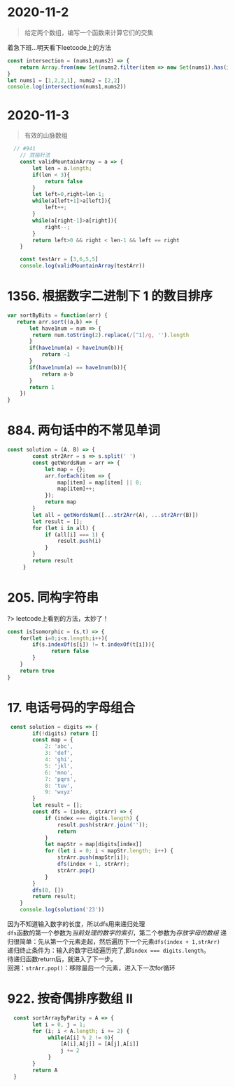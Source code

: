 # 2020-11-2 

>给定两个数组，编写一个函数来计算它们的交集

着急下班...明天看下leetcode上的方法
```js
const intersection = (nums1,nums2) => {
    return Array.from(new Set(nums2.filter(item => new Set(nums1).has(item))))
}
let nums1 = [1,2,2,1], nums2 = [2,2]
console.log(intersection(nums1,nums2))
```

# 2020-11-3
> 有效的山脉数组
```js
  // #941
    // 双指针法
    const validMountainArray = a => {
        let len = a.length;
        if(len < 3){
            return false
        }
        let left=0,right=len-1;
        while(a[left+1]>a[left]){
            left++;
        }
        while(a[right-1]>a[right]){
            right--;
        }
        return left>0 && right < len-1 && left == right
    }

    const testArr = [3,6,5,5]
    console.log(validMountainArray(testArr))
```

# 1356. 根据数字二进制下 1 的数目排序
```js
var sortByBits = function(arr) {
   return arr.sort((a,b) => {
       let have1num = num => {
        return num.toString(2).replace(/[^1]/g, '').length
       }
       if(have1num(a) < have1num(b)){
           return -1
       }
       if(have1num(a) == have1num(b)){
           return a-b
       }
       return 1
    })
}
```

# 884. 两句话中的不常见单词  

```js
const solution = (A, B) => {
        const str2Arr = s => s.split(' ')
        const getWordsNum = arr => {
            let map = {};
            arr.forEach(item => {
                map[item] = map[item] || 0;
                map[item]++;
            });
            return map
        }
        let all = getWordsNum([...str2Arr(A), ...str2Arr(B)])
        let result = [];
        for (let i in all) {
            if (all[i] === 1) {
                result.push(i)
            }
        }
        return result
     }
```

# 205. 同构字符串

?>  leetcode上看到的方法，太妙了！
```js
const isIsomorphic = (s,t) => {
    for(let i=0;i<s.length;i++){
        if(s.indexOf(s[i]) != t.indexOf(t[i])){
              return false
        }
    }
    return true
}
```

# 17. 电话号码的字母组合
```js
 const solution = digits => {
        if(!digits) return []
        const map = {
            2: 'abc',
            3: 'def',
            4: 'ghi',
            5: 'jkl',
            6: 'mno',
            7: 'pqrs',
            8: 'tuv',
            9: 'wxyz'
        }
        let result = [];
        const dfs = (index, strArr) => {
            if (index === digits.length) {
                result.push(strArr.join(''));
                return
            }
            let mapStr = map[digits[index]]
            for (let i = 0; i < mapStr.length; i++) {
                strArr.push(mapStr[i]);
                dfs(index + 1, strArr);
                strArr.pop()
            }
        }
        dfs(0, [])
        return result;
    }
    console.log(solution('23'))
```

因为不知道输入数字的长度，所以dfs用来递归处理  
`dfs`函数的第一个参数为*当前处理的数字的索引*，第二个参数为*存放字母的数组*
递归很简单：先从第一个元素走起，然后遍历下一个元素`dfs(index + 1,strArr)`    
递归终止条件为：输入的数字已经遍历完了,即`index === digits.length`。  
待递归函数return后，就进入了下一步。    
回溯：`strArr.pop()`：移除最后一个元素，进入下一次for循环


# 922. 按奇偶排序数组 II

```js
  const sortArrayByParity = A => {
        let i = 0, j = 1;
        for (i; i < A.length; i += 2) {
             while(A[i] % 2 != 0){
                 [A[i],A[j]] = [A[j],A[i]]
                 j += 2
             }
        }
        return A
  }
```